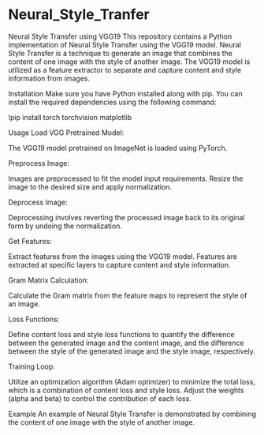 # Neural_Style_Tranfer

Neural Style Transfer using VGG19
This repository contains a Python implementation of Neural Style Transfer using the VGG19 model. Neural Style Transfer is a technique to generate an image that combines the content of one image with the style of another image. The VGG19 model is utilized as a feature extractor to separate and capture content and style information from images.

Installation
Make sure you have Python installed along with pip. You can install the required dependencies using the following command:

!pip install torch torchvision matplotlib

Usage
Load VGG Pretrained Model:

The VGG19 model pretrained on ImageNet is loaded using PyTorch.

Preprocess Image:

Images are preprocessed to fit the model input requirements. Resize the image to the desired size and apply normalization.

Deprocess Image:

Deprocessing involves reverting the processed image back to its original form by undoing the normalization.

Get Features:

Extract features from the images using the VGG19 model. Features are extracted at specific layers to capture content and style information.

Gram Matrix Calculation:

Calculate the Gram matrix from the feature maps to represent the style of an image.

Loss Functions:

Define content loss and style loss functions to quantify the difference between the generated image and the content image, and the difference between the style of the generated image and the style image, respectively.

Training Loop:

Utilize an optimization algorithm (Adam optimizer) to minimize the total loss, which is a combination of content loss and style loss. Adjust the weights (alpha and beta) to control the contribution of each loss.

Example
An example of Neural Style Transfer is demonstrated by combining the content of one image with the style of another image.
